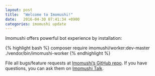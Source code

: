 ```yaml
---
layout: post
title:  "Welcome to Imomushi!"
date:   2016-04-30 07:41:34 +0900
categories: imomushi update
---
```

Imomushi offers powerful bot experience by installation:

{% highlight bash %}
composer require imomushi/worker:dev-master
./vendor/bin/imomushi-worker 
{% endhighlight %}

File all bugs/feature requests at [Imomushi’s GitHub repo][imomushi-gh]. 
If you have questions, you can ask them on [Imomushi Talk][imomushi-talk].

[imomushi-gh]:   https://github.com/imomushi/
[imomushi-talk]: https://twitter.com/imomushi-php
